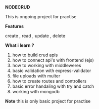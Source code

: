 **NODECRUD**

This is ongoing project for practise

**Features**

create , read , update , delete

**What i learn ?**

1. how to build crud apis 
2. how to connect api's with frontend (ejs)
3. how to working with middleweres 
4. basic validation with express-validator 
5. file uploads with multer
6. how to create routes and controllers
7. basic error handaling with try and catch 
8. working with mongodb 

**Note**
this is only basic project for practise


